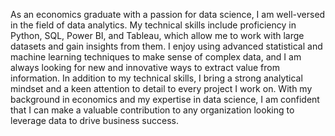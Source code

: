 As an economics graduate with a passion for data science, I am well-versed in the field of data analytics. My technical skills include proficiency in Python, SQL, Power BI, and Tableau, which allow me to work with large datasets and gain insights from them. I enjoy using advanced statistical and machine learning techniques to make sense of complex data, and I am always looking for new and innovative ways to extract value from information. In addition to my technical skills, I bring a strong analytical mindset and a keen attention to detail to every project I work on. With my background in economics and my expertise in data science, I am confident that I can make a valuable contribution to any organization looking to leverage data to drive business success.
